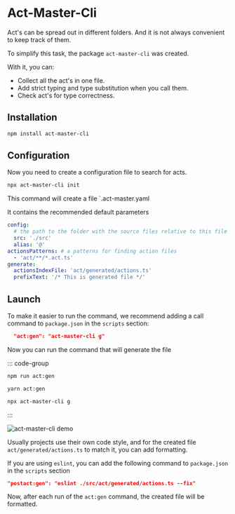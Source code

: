 # Act-Master-Cli

Act's can be spread out in different folders. And it is not always convenient to keep track of them.

To simplify this task, the package `act-master-cli` was created.

With it, you can:

- Collect all the act's in one file.
- Add strict typing and type substitution when you call them.
- Check act's for type correctness.

## Installation

```bash
npm install act-master-cli
```

## Configuration

Now you need to create a configuration file to search for acts.

```bash
npx act-master-cli init
```

This command will create a file `.act-master.yaml

It contains the recommended default parameters

```yaml
config:
  # the path to the folder with the source files relative to this file
  src: './src'
  alias: '@'
actionsPatterns: # a patterns for finding action files
  - 'act/**/*.act.ts'
generate:
  actionsIndexFile: 'act/generated/actions.ts'
  prefixText: '/* This is generated file */'
```


## Launch

To make it easier to run the command, we recommend adding a call command to `package.json` in the `scripts` section:
```json
  "act:gen": "act-master-cli g"
```

Now you can run the command that will generate the file

::: code-group
```bash [npm]
npm run act:gen
```
```bash [yarn]
yarn act:gen
```
```bash [npx]
npx act-master-cli g
```
:::

![act-master-cli demo](/img/act-master-cli-run.avif)

Usually projects use their own code style, and for the created file `act/generated/actions.ts` to match it, you can add formatting.

If you are using `eslint`, you can add the following command to `package.json` in the `scripts` section

```json
"postact:gen": "eslint ./src/act/generated/actions.ts --fix"
```

Now, after each run of the `act:gen` command, the created file will be formatted.

